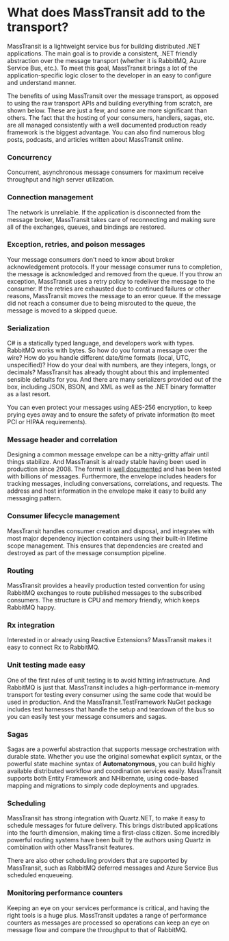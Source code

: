 # What does MassTransit add to the transport?

MassTransit is a lightweight service bus for building distributed .NET applications. The main goal is to provide
a consistent, .NET friendly abstraction over the message transport (whether it is RabbitMQ, Azure Service Bus, etc.).
To meet this goal, MassTransit brings a lot of the application-specific logic closer to the developer in an easy to 
configure and understand manner.

The benefits of using MassTransit over the message transport, as opposed to using the raw transport APIs and building
everything from scratch, are shown below. These are just a few, and some are more significant than others. The fact
that the hosting of your consumers, handlers, sagas, etc. are all managed consistently with a well documented
production ready framework is the biggest advantage. You can also find numerous blog posts, podcasts, and articles
written about MassTransit online.

### Concurrency
Concurrent, asynchronous message consumers for maximum receive throughput and high server utilization.

### Connection management
The network is unreliable. If the application is disconnected from the message broker, MassTransit takes care of
reconnecting and making sure all of the exchanges, queues, and bindings are restored.

### Exception, retries, and poison messages
Your message consumers don't need to know about broker acknowledgement protocols. If your message consumer runs to 
completion, the message is acknowledged and removed from the queue. If you throw an exception, MassTransit uses a 
retry policy to redeliver the message to the consumer. If the retries are exhausted due to continued failures or
other reasons, MassTransit moves the message to an error queue. If the message did not reach a consumer due to being
misrouted to the queue, the message is moved to a skipped queue.

### Serialization
C# is a statically typed language, and developers work with types. RabbitMQ works with bytes. So how do you format
a message over the wire? How do you handle different date/time formats (local, UTC, unspecified)? How do your deal
with numbers, are they integers, longs, or decimals? MassTransit has already thought about this and implemented 
sensible defaults for you. And there are many serializers provided out of the box, including JSON, BSON, and XML as
well as the .NET binary formatter as a last resort.

You can even protect your messages using AES-256 encryption, to keep prying eyes away and to ensure the safety of
private information (to meet PCI or HIPAA requirements).

### Message header and correlation
Designing a common message envelope can be a nitty-gritty affair until things stabilize. And MassTransit is already
stable having been used in production since 2008. The format is [well documented](advanced/interop.html) and has been 
tested with billions of messages. Furthermore, the envelope includes headers for tracking messages, including 
conversations, correlations, and requests. The address and host information in the envelope make it easy to build 
any messaging pattern.

### Consumer lifecycle management
MassTransit handles consumer creation and disposal, and integrates with most major dependency injection containers
using their built-in lifetime scope management. This ensures that dependencies are created and destroyed as part of 
the message consumption pipeline.

### Routing
MassTransit provides a heavily production tested convention for using RabbitMQ exchanges to route published messages
to the subscribed consumers. The structure is CPU and memory friendly, which keeps RabbitMQ happy.

### Rx integration
Interested in or already using Reactive Extensions? MassTransit makes it easy to connect Rx to RabbitMQ.

### Unit testing made easy
One of the first rules of unit testing is to avoid hitting infrastructure. And RabbitMQ is just that. MassTransit 
includes a high-performance in-memory transport for testing every consumer using the same code that would be used
in production. And the MassTransit.TestFramework NuGet package includes test harnesses
that handle the setup and teardown of the bus so you can easily test your message consumers and sagas.

### Sagas
Sagas are a powerful abstraction that supports message orchestration with durable state. Whether you use the original
somewhat explicit syntax, or the powerful state machine syntax of **Automatonymous**, you can build highly available
distributed workflow and coordination services easily. MassTransit supports both Entity Framework and NHibernate, using
code-based mapping and migrations to simply code deployments and upgrades.

### Scheduling
MassTransit has strong integration with Quartz.NET, to make it easy to schedule messages for future delivery. This brings
distributed applications into the fourth dimension, making time a first-class citizen. Some incredibly powerful routing
systems have been built by the authors using Quartz in combination with other MassTransit features.

There are also other scheduling providers that are supported by MassTransit, such as RabbitMQ deferred messages and
Azure Service Bus scheduled enqueueing.

### Monitoring performance counters
Keeping an eye on your services performance is critical, and having the right tools is a huge plus. MassTransit updates
a range of performance counters as messages are processed so operations can keep an eye on message flow and compare
the throughput to that of RabbitMQ.
